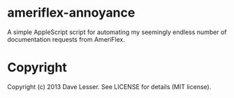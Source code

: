 ameriflex-annoyance
===================
A simple AppleScript script for automating my seemingly endless number of documentation requests from AmeriFlex.

Copyright
=========
Copyright (c) 2013 Dave Lesser. See LICENSE for details (MIT license).
